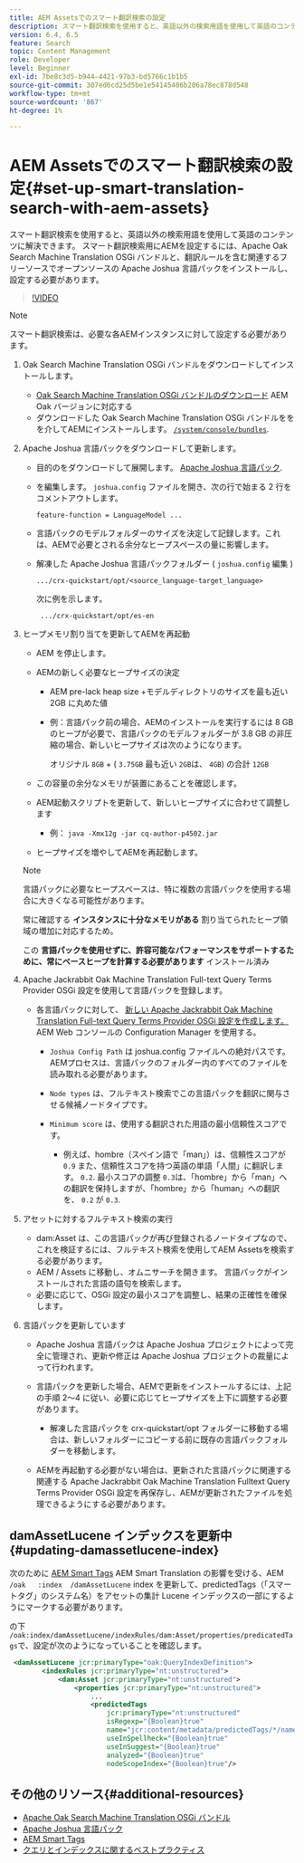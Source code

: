 ```yaml
---
title: AEM Assetsでのスマート翻訳検索の設定
description: スマート翻訳検索を使用すると、英語以外の検索用語を使用して英語のコンテンツに解決できます。 スマート翻訳検索用にAEMを設定するには、Apache Oak Search Machine Translation OSGi バンドルと、翻訳ルールを含む関連するフリーソースでオープンソースの Apache Joshua 言語パックをインストールし、設定する必要があります。
version: 6.4, 6.5
feature: Search
topic: Content Management
role: Developer
level: Beginner
exl-id: 7be8c3d5-b944-4421-97b3-bd5766c1b1b5
source-git-commit: 307ed6cd25d5be1e54145406b206a78ec878d548
workflow-type: tm+mt
source-wordcount: '867'
ht-degree: 1%

---
```


# AEM Assetsでのスマート翻訳検索の設定{#set-up-smart-translation-search-with-aem-assets}

スマート翻訳検索を使用すると、英語以外の検索用語を使用して英語のコンテンツに解決できます。 スマート翻訳検索用にAEMを設定するには、Apache Oak Search Machine Translation OSGi バンドルと、翻訳ルールを含む関連するフリーソースでオープンソースの Apache Joshua 言語パックをインストールし、設定する必要があります。

>[!VIDEO](https://video.tv.adobe.com/v/21291/?quality=9&learn=on)

>[!NOTE]
>
>スマート翻訳検索は、必要な各AEMインスタンスに対して設定する必要があります。

1. Oak Search Machine Translation OSGi バンドルをダウンロードしてインストールします。
   * [Oak Search Machine Translation OSGi バンドルのダウンロード](https://search.maven.org/#search%7Cgav%7C1%7Cg%3A%22org.apache.jackrabbit%22%20AND%20a%3A%22oak-search-mt%22) AEM Oak バージョンに対応する
   * ダウンロードした Oak Search Machine Translation OSGi バンドルををを介してAEMにインストールします。 [ `/system/console/bundles`](http://localhost:4502/system/console/bundles).

2. Apache Joshua 言語パックをダウンロードして更新します。
   * 目的のをダウンロードして展開します。 [Apache Joshua 言語パック](https://cwiki.apache.org/confluence/display/JOSHUA/Language+Packs).
   * を編集します。 `joshua.config` ファイルを開き、次の行で始まる 2 行をコメントアウトします。

      ```
      feature-function = LanguageModel ...
      ```

   * 言語パックのモデルフォルダーのサイズを決定して記録します。これは、AEMで必要とされる余分なヒープスペースの量に影響します。
   * 解凍した Apache Joshua 言語パックフォルダー ( `joshua.config` 編集 )

      ```
      .../crx-quickstart/opt/<source_language-target_language>
      ```

      次に例を示します。

      ```
       .../crx-quickstart/opt/es-en
      ```

3. ヒープメモリ割り当てを更新してAEMを再起動
   * AEM を停止します。
   * AEMの新しく必要なヒープサイズの決定

      * AEM pre-lack heap size +モデルディレクトリのサイズを最も近い 2GB に丸めた値
      * 例：言語パック前の場合、AEMのインストールを実行するには 8 GB のヒープが必要で、言語パックのモデルフォルダーが 3.8 GB の非圧縮の場合、新しいヒープサイズは次のようになります。

         オリジナル `8GB` + ( `3.75GB` 最も近い `2GB`は、 `4GB`) の合計 `12GB`
   * この容量の余分なメモリが装置にあることを確認します。
   * AEM起動スクリプトを更新して、新しいヒープサイズに合わせて調整します

      * 例： `java -Xmx12g -jar cq-author-p4502.jar`
   * ヒープサイズを増やしてAEMを再起動します。

   >[!NOTE]
   >
   >言語パックに必要なヒープスペースは、特に複数の言語パックを使用する場合に大きくなる可能性があります。
   >
   >
   >常に確認する **インスタンスに十分なメモリがある** 割り当てられたヒープ領域の増加に対応するため。
   >
   >
   >この **言語パックを使用せずに、許容可能なパフォーマンスをサポートするために、常にベースヒープを計算する必要があります** インストール済み

4. Apache Jackrabbit Oak Machine Translation Full-text Query Terms Provider OSGi 設定を使用して言語パックを登録します。

   * 各言語パックに対して、 [新しい Apache Jackrabbit Oak Machine Translation Full-text Query Terms Provider OSGi 設定を作成します。](http://localhost:4502/system/console/configMgr/org.apache.jackrabbit.oak.plugins.index.mt.MTFulltextQueryTermsProviderFactory) AEM Web コンソールの Configuration Manager を使用する。

      * `Joshua Config Path` は joshua.config ファイルへの絶対パスです。 AEMプロセスは、言語パックのフォルダー内のすべてのファイルを読み取れる必要があります。
      * `Node types` は、フルテキスト検索でこの言語パックを翻訳に関与させる候補ノードタイプです。
      * `Minimum score` は、使用する翻訳された用語の最小信頼性スコアです。

         * 例えば、hombre（スペイン語で「man」）は、信頼性スコアが `0.9` また、信頼性スコアを持つ英語の単語「人間」に翻訳します。 `0.2`. 最小スコアの調整 `0.3`は、「hombre」から「man」への翻訳を保持しますが、「hombre」から「human」への翻訳を、 `0.2` が `0.3`.

5. アセットに対するフルテキスト検索の実行
   * dam:Asset は、この言語パックが再び登録されるノードタイプなので、これを検証するには、フルテキスト検索を使用してAEM Assetsを検索する必要があります。
   * AEM / Assets に移動し、オムニサーチを開きます。 言語パックがインストールされた言語の語句を検索します。
   * 必要に応じて、OSGi 設定の最小スコアを調整し、結果の正確性を確保します。

6. 言語パックを更新しています
   * Apache Joshua 言語パックは Apache Joshua プロジェクトによって完全に管理され、更新や修正は Apache Joshua プロジェクトの裁量によって行われます。
   * 言語パックを更新した場合、AEMで更新をインストールするには、上記の手順 2～4 に従い、必要に応じてヒープサイズを上下に調整する必要があります。

      * 解凍した言語パックを crx-quickstart/opt フォルダーに移動する場合は、新しいフォルダーにコピーする前に既存の言語パックフォルダーを移動します。
   * AEMを再起動する必要がない場合は、更新された言語パックに関連する関連する Apache Jackrabbit Oak Machine Translation Fulltext Query Terms Provider OSGi 設定を再保存し、AEMが更新されたファイルを処理できるようにする必要があります。


## damAssetLucene インデックスを更新中 {#updating-damassetlucene-index}

次のために [AEM Smart Tags](https://helpx.adobe.com/experience-manager/6-3/assets/using/touch-ui-smart-tags.html) AEM Smart Translation の影響を受ける、AEM `/oak   :index  /damAssetLucene` index を更新して、predictedTags（「スマートタグ」のシステム名）をアセットの集計 Lucene インデックスの一部にするようにマークする必要があります。

の下 `/oak:index/damAssetLucene/indexRules/dam:Asset/properties/predicatedTags`で、設定が次のようになっていることを確認します。

```xml
 <damAssetLucene jcr:primaryType="oak:QueryIndexDefinition">
        <indexRules jcr:primaryType="nt:unstructured">
            <dam:Asset jcr:primaryType="nt:unstructured">
                <properties jcr:primaryType="nt:unstructured">
                    ...
                    <predictedTags
                        jcr:primaryType="nt:unstructured"
                        isRegexp="{Boolean}true"
                        name="jcr:content/metadata/predictedTags/*/name"
                        useInSpellheck="{Boolean}true"
                        useInSuggest="{Boolean}true"
                        analyzed="{Boolean}true"
                        nodeScopeIndex="{Boolean}true"/>
```

## その他のリソース{#additional-resources}

* [Apache Oak Search Machine Translation OSGi バンドル](https://search.maven.org/#search%7Cgav%7C1%7Cg%3A%22org.apache.jackrabbit%22%20AND%20a%3A%22oak-search-mt%22)
* [Apache Joshua 言語パック](https://cwiki.apache.org/confluence/display/JOSHUA/Language+Packs)
* [AEM Smart Tags](https://helpx.adobe.com/experience-manager/6-3/assets/using/touch-ui-smart-tags.html)
* [クエリとインデックスに関するベストプラクティス](https://helpx.adobe.com/experience-manager/6-5/sites/deploying/using/best-practices-for-queries-and-indexing.html)
